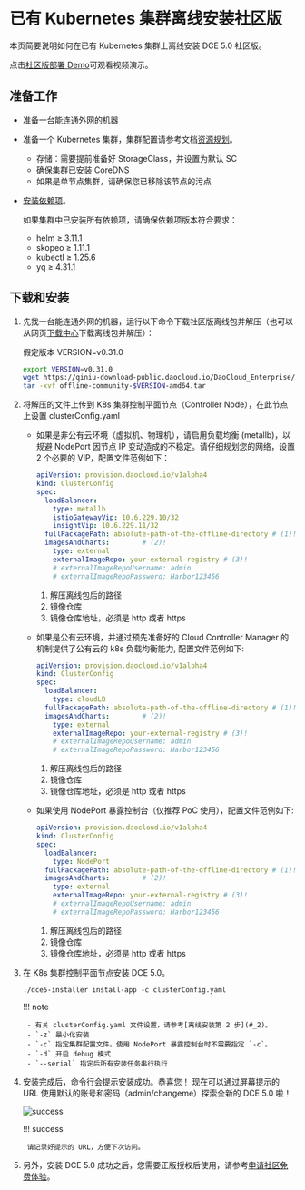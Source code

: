 # 已有 Kubernetes 集群离线安装社区版

本页简要说明如何在已有 Kubernetes 集群上离线安装 DCE 5.0 社区版。

点击[社区版部署 Demo](../../../videos/install.md)可观看视频演示。

## 准备工作

- 准备一台能连通外网的机器

- 准备一个 Kubernetes 集群，集群配置请参考文档[资源规划](../resources.md)。

    - 存储：需要提前准备好 StorageClass，并设置为默认 SC
    - 确保集群已安装 CoreDNS
    - 如果是单节点集群，请确保您已移除该节点的污点

- [安装依赖项](../../install-tools.md)。

    如果集群中已安装所有依赖项，请确保依赖项版本符合要求：
        
    - helm ≥ 3.11.1
    - skopeo ≥ 1.11.1
    - kubectl ≥ 1.25.6
    - yq ≥ 4.31.1

## 下载和安装

1. 先找一台能连通外网的机器，运行以下命令下载社区版离线包并解压（也可以从网页[下载中心](../../../download/index.md)下载离线包并解压）：

    假定版本 VERSION=v0.31.0

    ```bash
    export VERSION=v0.31.0
    wget https://qiniu-download-public.daocloud.io/DaoCloud_Enterprise/dce5/offline-community-$VERSION-amd64.tar
    tar -xvf offline-community-$VERSION-amd64.tar
    ```

1. 将解压的文件上传到 K8s 集群控制平面节点（Controller Node），在此节点上设置 clusterConfig.yaml

    - 如果是非公有云环境（虚拟机、物理机），请启用负载均衡 (metallb)，以规避 NodePort 因节点 IP 变动造成的不稳定。请仔细规划您的网络，设置 2 个必要的 VIP，配置文件范例如下：

        ```yaml title="clusterConfig.yaml"
        apiVersion: provision.daocloud.io/v1alpha4
        kind: ClusterConfig
        spec:
          loadBalancer:
            type: metallb
            istioGatewayVip: 10.6.229.10/32
            insightVip: 10.6.229.11/32      
          fullPackagePath: absolute-path-of-the-offline-directory # (1)!
          imagesAndCharts:        # (2)!
            type: external 
            externalImageRepo: your-external-registry # (3)!
            # externalImageRepoUsername: admin
            # externalImageRepoPassword: Harbor123456
        ```

        1. 解压离线包后的路径
        2. 镜像仓库
        3. 镜像仓库地址，必须是 http 或者 https

    - 如果是公有云环境，并通过预先准备好的 Cloud Controller Manager 的机制提供了公有云的 k8s 负载均衡能力, 配置文件范例如下:

        ```yaml title="clusterConfig.yaml"
        apiVersion: provision.daocloud.io/v1alpha4
        kind: ClusterConfig
        spec:
          loadBalancer:
            type: cloudLB
          fullPackagePath: absolute-path-of-the-offline-directory # (1)!
          imagesAndCharts:        # (2)!
            type: external 
            externalImageRepo: your-external-registry # (3)!
            # externalImageRepoUsername: admin
            # externalImageRepoPassword: Harbor123456
        ```

        1. 解压离线包后的路径
        2. 镜像仓库
        3. 镜像仓库地址，必须是 http 或者 https

    - 如果使用 NodePort 暴露控制台（仅推荐 PoC 使用），配置文件范例如下:

        ```yaml title="clusterConfig.yaml"
        apiVersion: provision.daocloud.io/v1alpha4
        kind: ClusterConfig
        spec:
          loadBalancer:
            type: NodePort
          fullPackagePath: absolute-path-of-the-offline-directory # (1)!
          imagesAndCharts:        # (2)!
            type: external 
            externalImageRepo: your-external-registry # (3)!
            # externalImageRepoUsername: admin
            # externalImageRepoPassword: Harbor123456
        ```

        1. 解压离线包后的路径
        2. 镜像仓库
        3. 镜像仓库地址，必须是 http 或者 https

1. 在 K8s 集群控制平面节点安装 DCE 5.0。

    ```shell
    ./dce5-installer install-app -c clusterConfig.yaml
    ```

    !!! note

        - 有关 clusterConfig.yaml 文件设置，请参考[离线安装第 2 步](#_2)。
        - `-z` 最小化安装
        - `-c` 指定集群配置文件。使用 NodePort 暴露控制台时不需要指定 `-c`。
        - `-d` 开启 debug 模式
        - `--serial` 指定后所有安装任务串行执行

1. 安装完成后，命令行会提示安装成功。恭喜您！
   现在可以通过屏幕提示的 URL 使用默认的账号和密码（admin/changeme）探索全新的 DCE 5.0 啦！

    ![success](https://docs.daocloud.io/daocloud-docs-images/docs/install/images/success.png)

    !!! success

        请记录好提示的 URL，方便下次访问。

1. 另外，安装 DCE 5.0 成功之后，您需要正版授权后使用，请参考[申请社区免费体验](../../../dce/license0.md)。
